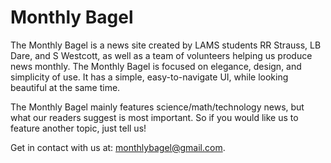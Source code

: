 # Monthly Bagel
The Monthly Bagel is a news site created by LAMS students RR Strauss, LB Dare, and S Westcott, as well as a team of volunteers helping us produce news monthly. The Monthly Bagel is focused on elegance, design, and simplicity of use. It has a simple, easy-to-navigate UI, while looking beautiful at the same time.

The Monthly Bagel mainly features science/math/technology news, but what our readers suggest is most important. So if you would like us to feature another topic, just tell us!

Get in contact with us at: monthlybagel@gmail.com.
